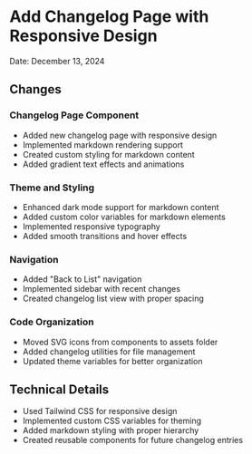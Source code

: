 # Add Changelog Page with Responsive Design

Date: December 13, 2024

## Changes

### Changelog Page Component

- Added new changelog page with responsive design
- Implemented markdown rendering support
- Created custom styling for markdown content
- Added gradient text effects and animations

### Theme and Styling

- Enhanced dark mode support for markdown content
- Added custom color variables for markdown elements
- Implemented responsive typography
- Added smooth transitions and hover effects

### Navigation

- Added "Back to List" navigation
- Implemented sidebar with recent changes
- Created changelog list view with proper spacing

### Code Organization

- Moved SVG icons from components to assets folder
- Added changelog utilities for file management
- Updated theme variables for better organization

## Technical Details

- Used Tailwind CSS for responsive design
- Implemented custom CSS variables for theming
- Added markdown styling with proper hierarchy
- Created reusable components for future changelog entries
